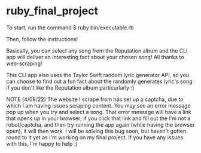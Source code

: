 # ruby_final_project
To start, run the command
$ ruby bin/executable.rb

Then, follow the instructions!

Basically, you can select any song from the Reputation album and the CLI app will deliver an interesting fact about your chosen song! All thanks to web-scraping!

This CLI app also uses the Taylor Swift random lyric generator API, so you can choose to find out a fun fact about the randomly generates lyric's song if you don't like the Reputation album particurlarly :)

NOTE (4/08/22)
The website I scrape from has set up a captcha, due to which I am having issues scraping content. You may see an error message pop up when you try and select a song. That error message will have a link that opens up in your browser; if you click that link and fill out the I'm not a robot/captcha, and then try running the app again (while having the  browser open), it will then work. I will be solving this bug soon, but haven't gotten round to it yet as I'm working on my final project. If you have any issues with this, I'm happy to help :)
